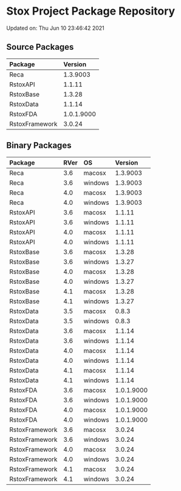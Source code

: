 # Stox Project Package Repository


Updated on: Thu Jun 10 23:46:42 2021
## Source Packages

|Package        |Version    |
|:--------------|:----------|
|Reca           |1.3.9003   |
|RstoxAPI       |1.1.11     |
|RstoxBase      |1.3.28     |
|RstoxData      |1.1.14     |
|RstoxFDA       |1.0.1.9000 |
|RstoxFramework |3.0.24     |

## Binary Packages

|Package        |RVer |OS      |Version    |
|:--------------|:----|:-------|:----------|
|Reca           |3.6  |macosx  |1.3.9003   |
|Reca           |3.6  |windows |1.3.9003   |
|Reca           |4.0  |macosx  |1.3.9003   |
|Reca           |4.0  |windows |1.3.9003   |
|RstoxAPI       |3.6  |macosx  |1.1.11     |
|RstoxAPI       |3.6  |windows |1.1.11     |
|RstoxAPI       |4.0  |macosx  |1.1.11     |
|RstoxAPI       |4.0  |windows |1.1.11     |
|RstoxBase      |3.6  |macosx  |1.3.28     |
|RstoxBase      |3.6  |windows |1.3.27     |
|RstoxBase      |4.0  |macosx  |1.3.28     |
|RstoxBase      |4.0  |windows |1.3.27     |
|RstoxBase      |4.1  |macosx  |1.3.28     |
|RstoxBase      |4.1  |windows |1.3.27     |
|RstoxData      |3.5  |macosx  |0.8.3      |
|RstoxData      |3.5  |windows |0.8.3      |
|RstoxData      |3.6  |macosx  |1.1.14     |
|RstoxData      |3.6  |windows |1.1.14     |
|RstoxData      |4.0  |macosx  |1.1.14     |
|RstoxData      |4.0  |windows |1.1.14     |
|RstoxData      |4.1  |macosx  |1.1.14     |
|RstoxData      |4.1  |windows |1.1.14     |
|RstoxFDA       |3.6  |macosx  |1.0.1.9000 |
|RstoxFDA       |3.6  |windows |1.0.1.9000 |
|RstoxFDA       |4.0  |macosx  |1.0.1.9000 |
|RstoxFDA       |4.0  |windows |1.0.1.9000 |
|RstoxFramework |3.6  |macosx  |3.0.24     |
|RstoxFramework |3.6  |windows |3.0.24     |
|RstoxFramework |4.0  |macosx  |3.0.24     |
|RstoxFramework |4.0  |windows |3.0.24     |
|RstoxFramework |4.1  |macosx  |3.0.24     |
|RstoxFramework |4.1  |windows |3.0.24     |
